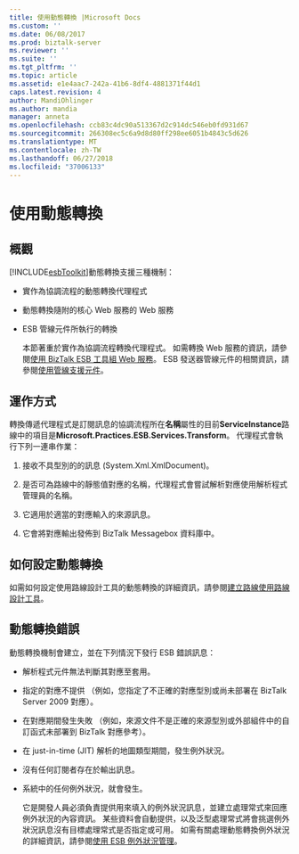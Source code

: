 ```yaml
---
title: 使用動態轉換 |Microsoft Docs
ms.custom: ''
ms.date: 06/08/2017
ms.prod: biztalk-server
ms.reviewer: ''
ms.suite: ''
ms.tgt_pltfrm: ''
ms.topic: article
ms.assetid: e1e4aac7-242a-41b6-8df4-4881371f44d1
caps.latest.revision: 4
author: MandiOhlinger
ms.author: mandia
manager: anneta
ms.openlocfilehash: ccb83c4dc90a513367d2c914dc546eb0fd931d67
ms.sourcegitcommit: 266308ec5c6a9d8d80ff298ee6051b4843c5d626
ms.translationtype: MT
ms.contentlocale: zh-TW
ms.lasthandoff: 06/27/2018
ms.locfileid: "37006133"
---
```

# <a name="using-dynamic-transformation"></a>使用動態轉換
## <a name="overview"></a>概觀  
 [!INCLUDE[esbToolkit](../includes/esbtoolkit-md.md)]動態轉換支援三種機制：  
  
- 實作為協調流程的動態轉換代理程式  
  
- 動態轉換隨附的核心 Web 服務的 Web 服務  
  
- ESB 管線元件所執行的轉換  
  
  本節著重於實作為協調流程轉換代理程式。 如需轉換 Web 服務的資訊，請參閱[使用 BizTalk ESB 工具組 Web 服務](../esb-toolkit/using-the-biztalk-esb-toolkit-web-services.md)。 ESB 發送器管線元件的相關資訊，請參閱[使用管線支援元件](../esb-toolkit/using-the-pipeline-support-components.md)。  
  
## <a name="how-it-works"></a>運作方式  
 轉換傳遞代理程式是訂閱訊息的協調流程所在**名稱**屬性的目前**ServiceInstance**路線中的項目是**Microsoft.Practices.ESB.Services.Transform**。 代理程式會執行下列一連串作業：  
  
1.  接收不具型別的的訊息 (System.Xml.XmlDocument)。  
  
2.  是否可為路線中的靜態值對應的名稱，代理程式會嘗試解析對應使用解析程式管理員的名稱。  
  
3.  它適用於適當的對應輸入的來源訊息。  
  
4.  它會將對應輸出發佈到 BizTalk Messagebox 資料庫中。  
  
## <a name="how-to-configure-dynamic-transformation"></a>如何設定動態轉換  
 如需如何設定使用路線設計工具的動態轉換的詳細資訊，請參閱[建立路線使用路線設計工具](../esb-toolkit/creating-itineraries-using-itinerary-designer.md)。  
  
## <a name="dynamic-transformation-errors"></a>動態轉換錯誤  
 動態轉換機制會建立，並在下列情況下發行 ESB 錯誤訊息：  
  
- 解析程式元件無法判斷其對應至套用。  
  
- 指定的對應不提供 （例如，您指定了不正確的對應型別或尚未部署在 BizTalk Server 2009 對應）。  
  
- 在對應期間發生失敗 （例如，來源文件不是正確的來源型別或外部組件中的自訂函式未部署到 BizTalk 對應參考）。  
  
- 在 just-in-time (JIT) 解析的地圖類型期間，發生例外狀況。  
  
- 沒有任何訂閱者存在於輸出訊息。  
  
- 系統中的任何例外狀況，就會發生。  
  
  它是開發人員必須負責提供用來填入的例外狀況訊息，並建立處理常式來回應例外狀況的內容資訊。 某些資料會自動提供，以及泛型處理常式將會挑選例外狀況訊息沒有目標處理常式是否指定或可用。 如需有關處理動態轉換例外狀況的詳細資訊，請參閱[使用 ESB 例外狀況管理](../esb-toolkit/using-esb-exception-management.md)。